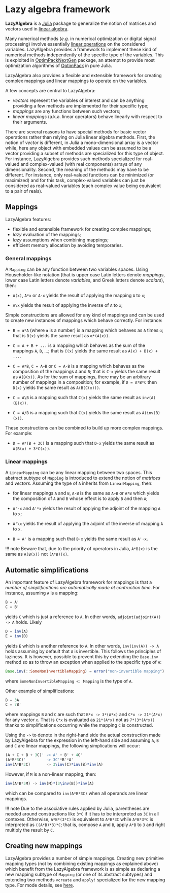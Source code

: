 # Lazy algebra framework

**LazyAlgebra** is a [Julia](http://julialang.org/) package to generalize the
notion of matrices and vectors used in
[linear algebra](https://en.wikipedia.org/wiki/Linear_algebra).

Many numerical methods (*e.g.* in numerical optimization or digital signal
processing) involve essentially
[linear operations](https://en.wikipedia.org/wiki/Vector_space) on the
considered variables.  LazyAlgebra provides a framework to implement these
kind of numerical methods independently of the specific type of the variables.
This is exploited in
[OptimPackNextGen](https://github.com/emmt/OptimPackNextGen.jl) package, an
attempt to provide most optimization algorithms of
[OptimPack](https://github.com/emmt/OptimPack) in pure Julia.

LazyAlgebra also provides a flexible and extensible framework for creating
complex mappings and linear mappings to operate on the variables.

A few concepts are central to LazyAlgebra:
* *vectors* represent the variables of interest and can be anything providing a
  few methods are implemented for their specific type;
* *mappings* are any functions between such vectors;
* *linear mappings* (a.k.a. linear operators) behave linearly with respect to
  their arguments.

There are several reasons to have special methods for basic vector operations
rather than relying on Julia linear algebra methods.  First, the notion of
*vector* is different, in Julia a mono-dimensional array is a vector while,
here any object with embedded values can be assumed to be a vector providing a
subset of methods are specialized for this type of object.  For instance,
LazyAlgebra provides such methods specialized for real-valued and
complex-valued (with real components) arrays of any dimensionality.  Second,
the meaning of the methods may have to be different.  For instance, only
real-valued functions can be minimized (or maximized) and for this task,
complex-valued variables can just be considered as real-valued variables (each
complex value being equivalent to a pair of reals).


## Mappings

LazyAlgebra features:
* flexible and extensible framework for creating complex mappings;
* *lazy* evaluation of the mappings;
* *lazy* assumptions when combining mappings;
* efficient memory allocation by avoiding temporaries.


### General mappings

A `Mapping` can be any function between two variables spaces.  Using
Householder-like notation (that is upper case Latin letters denote *mappings*,
lower case Latin letters denote *variables*, and Greek letters denote
*scalars*), then:

* `A(x)`, `A*x` or `A⋅x` yields the result of applying the mapping `A` to `x`;

* `A\x` yields the result of applying the inverse of `A` to `x`;

Simple constructions are allowed for any kind of mappings and can be used to
create new instances of mappings which behave correctly.  For instance:

* `B = α*A` (where `α` is a number) is a mapping which behaves as `A` times
  `α`; that is `B(x)` yields the same result as `α*(A(x))`.

* `C = A + B + ...` is a mapping which behaves as the sum of the mappings `A`,
  `B`, ...; that is `C(x)` yields the same result as `A(x) + B(x) + ...`.

* `C = A*B`, `C = A∘B` or `C = A⋅B` is a mapping which behaves as the
  composition of the mappings `A` and `B`; that is `C⋅x` yields the same result
  as `A(B(x))`.  As for the sum of mappings, there may be an arbitrary number
  of mappings in a composition; for example, if `D = A*B*C` then `D(x)` yields
  the same result as `A(B(C(x)))`.

* `C = A\B` is a mapping such that `C(x)` yields the same result as
  `inv(A)(B(x))`.

* `C = A/B` is a mapping such that `C(x)` yields the same result as
  `A(inv(B)(x))`.

These constructions can be combined to build up more complex mappings.  For
example:

* `D = A*(B + 3C)` is a mapping such that `D⋅x` yields the same result as
  `A(B(x) + 3*C(x))`.


### Linear mappings

A `LinearMapping` can be any linear mapping between two spaces.  This abstract
subtype of `Mapping` is introduced to extend the notion of *matrices* and
*vectors*.  Assuming the type of `A` inherits from `LinearMapping`, then:

* for linear mappings `A` and `B`, `A⋅B` is the same as `A∘B` or `A*B` which
  yields the composition of `A` and `B` whose effect is to apply `B` and then
  `A`;

* `A'⋅x` and `A'*x` yields the result of applying the adjoint of the mapping
  `A` to `x`;

* `A'\x` yields the result of applying the adjoint of the inverse of mapping
  `A` to `x`.

* `B = A'` is a mapping such that `B⋅x` yields the same result as `A'⋅x`.

!!! note
    Beware that, due to the priority of operators in Julia, `A*B(x)` is the
    same as `A(B(x))` not `(A*B)(x)`.


## Automatic simplifications

An important feature of LazyAlgebra framework for mappings is that a *number
of simplifications are automatically made at contruction time*.  For instance,
assuming `A` is a mapping:

```julia
B = A'
C = B'
```

yields `C` which is just a reference to `A`. In other words,
`adjoint(adjoint(A)) -> A` holds.  Likely

```julia
D = inv(A)
E = inv(D)
```

yields `E` which is another reference to `A`.  In other words,
`inv(inv(A)) -> A` holds assuming by default that `A` is invertible.  This
follows the principles of laziness.  It is however, possible to prevent this by
extending the `Base.inv` method so as to throw an exception when applied to the
specific type of `A`:

```julia
Base.inv(::SomeNonInvertibleMapping) = error("non-invertible mapping")
```

where `SomeNonInvertibleMapping <: Mapping` is the type of `A`.

Other example of simplifications:

```julia
B = 3A
C = 7B'
```

where mappings `B` and `C` are such that `B*x -> 3*(A*x)` and `C*x -> 21*(A*x)`
for any *vector* `x`.  That is `C*x` is evaluated as `21*(A*x)` not as
`7*(3*(A*x))` thanks to simplifications occurring while the mapping `C` is
constructed.

Using the `->` to denote in the right-hand side the actual construction made by
LazyAlgebra for the expression in the left-hand side and assuming `A`, `B` and
`C` are linear mappings, the following simplications will occur:

```julia
(A + C + B + 3C)' -> A' + B' + 4C'
(A*B*3C)'         -> 3C'*B'*A'
inv(A*B*3C)       -> 3\inv(C)*inv(B)*inv(A)
```

However, if `M` is a non-linear mapping, then:

```julia
inv(A*B*3M) -> inv(M)*(3\inv(B))*inv(A)
```

which can be compared to `inv(A*B*3C)` when all operands are linear mappings.

!!! note
    Due to the associative rules applied by Julia, parentheses are needed
    around constructions like `3*C` if it has to be interpreted as `3C` in
    all contexes.  Otherwise, `A*B*(3*C)` is equivalent to `A*B*3C` while
    `A*B*3*C` is interpreted as `((A*B)*3)*C`; that is, compose `A` and `B`,
    apply `A*B` to `3` and right multiply the result by `C`.


## Creating new mappings

LazyAlgebra provides a number of simple mappings.  Creating new primitive
mapping types (not by combining existing mappings as explained above) which
benefit from the LazyAlgebra framework is as simple as declaring a new
mapping subtype of `Mapping` (or one of its abstract subtypes) and extending
two methods `vcreate` and `apply!` specialized for the new mapping type.  For
mode details, see [here](mappings.md).
